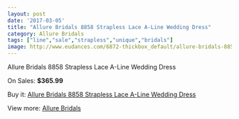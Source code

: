 ```yaml
---
layout: post
date: '2017-03-05'
title: "Allure Bridals 8858 Strapless Lace A-Line Wedding Dress"
category: Allure Bridals
tags: ["line","sale","strapless","unique","bridals"]
image: http://www.eudances.com/6872-thickbox_default/allure-bridals-8858-strapless-lace-a-line-wedding-dress.jpg
---
```

Allure Bridals 8858 Strapless Lace A-Line Wedding Dress

On Sales: **$365.99**
<a href="https://www.eudances.com/en/allure-bridals/2526-allure-bridals-8858-strapless-lace-a-line-wedding-dress.html"><amp-img layout="responsive" width="600" height="600" src="//www.eudances.com/6872-thickbox_default/allure-bridals-8858-strapless-lace-a-line-wedding-dress.jpg" alt="Allure Bridals 8858 Strapless Lace A-Line Wedding Dress 0" /></a>
<a href="https://www.eudances.com/en/allure-bridals/2526-allure-bridals-8858-strapless-lace-a-line-wedding-dress.html"><amp-img layout="responsive" width="600" height="600" src="//www.eudances.com/6873-thickbox_default/allure-bridals-8858-strapless-lace-a-line-wedding-dress.jpg" alt="Allure Bridals 8858 Strapless Lace A-Line Wedding Dress 1" /></a>
<a href="https://www.eudances.com/en/allure-bridals/2526-allure-bridals-8858-strapless-lace-a-line-wedding-dress.html"><amp-img layout="responsive" width="600" height="600" src="//www.eudances.com/6874-thickbox_default/allure-bridals-8858-strapless-lace-a-line-wedding-dress.jpg" alt="Allure Bridals 8858 Strapless Lace A-Line Wedding Dress 2" /></a>
<a href="https://www.eudances.com/en/allure-bridals/2526-allure-bridals-8858-strapless-lace-a-line-wedding-dress.html"><amp-img layout="responsive" width="600" height="600" src="//www.eudances.com/6875-thickbox_default/allure-bridals-8858-strapless-lace-a-line-wedding-dress.jpg" alt="Allure Bridals 8858 Strapless Lace A-Line Wedding Dress 3" /></a>

Buy it: [Allure Bridals 8858 Strapless Lace A-Line Wedding Dress](https://www.eudances.com/en/allure-bridals/2526-allure-bridals-8858-strapless-lace-a-line-wedding-dress.html "Allure Bridals 8858 Strapless Lace A-Line Wedding Dress")

View more: [Allure Bridals](https://www.eudances.com/en/2-allure-bridals "Allure Bridals")